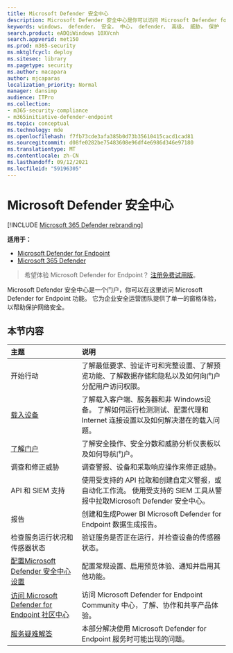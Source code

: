 ```yaml
---
title: Microsoft Defender 安全中心
description: Microsoft Defender 安全中心是你可以访问 Microsoft Defender for Endpoint 的门户。
keywords: windows， defender， 安全， 中心， defender， 高级， 威胁， 保护
search.product: eADQiWindows 10XVcnh
search.appverid: met150
ms.prod: m365-security
ms.mktglfcycl: deploy
ms.sitesec: library
ms.pagetype: security
ms.author: macapara
author: mjcaparas
localization_priority: Normal
manager: dansimp
audience: ITPro
ms.collection:
- m365-security-compliance
- m365initiative-defender-endpoint
ms.topic: conceptual
ms.technology: mde
ms.openlocfilehash: f7fb73cde3afa385b0d73b35610415cacd1cad81
ms.sourcegitcommit: d08fe0282be75483608e96df4e6986d346e97180
ms.translationtype: MT
ms.contentlocale: zh-CN
ms.lasthandoff: 09/12/2021
ms.locfileid: "59196305"
---
```

# <a name="microsoft-defender-security-center"></a>Microsoft Defender 安全中心

[!INCLUDE [Microsoft 365 Defender rebranding](../../includes/microsoft-defender.md)]

**适用于：**
- [Microsoft Defender for Endpoint](https://go.microsoft.com/fwlink/p/?linkid=2154037)
- [Microsoft 365 Defender](https://go.microsoft.com/fwlink/?linkid=2118804)

> 希望体验 Microsoft Defender for Endpoint？ [注册免费试用版](https://signup.microsoft.com/create-account/signup?products=7f379fee-c4f9-4278-b0a1-e4c8c2fcdf7e&ru=https://aka.ms/MDEp2OpenTrial?ocid=docs-wdatp-exposedapis-abovefoldlink)。

Microsoft Defender 安全中心是一个门户，你可以在这里访问 Microsoft Defender for Endpoint 功能。 它为企业安全运营团队提供了单一的窗格体验，以帮助保护网络安全。

## <a name="in-this-section"></a>本节内容

主题 | 说明
:---|:---
开始行动  |  了解最低要求、验证许可和完整设置、了解预览功能、了解数据存储和隐私以及如何向门户分配用户访问权限。
[载入设备](onboard-configure.md) | 了解载入客户端、服务器和非 Windows设备。 了解如何运行检测测试、配置代理和 Internet 连接设置以及如何解决潜在的载入问题。
[了解门户](use.md) | 了解安全操作、安全分数和威胁分析仪表板以及如何导航门户。
调查和修正威胁 | 调查警报、设备和采取响应操作来修正威胁。
API 和 SIEM 支持 | 使用受支持的 API 拉取和创建自定义警报，或自动化工作流。 使用受支持的 SIEM 工具从警报中拉取Microsoft Defender 安全中心。
报告 | 创建和生成Power BI Microsoft Defender for Endpoint 数据生成报告。
检查服务运行状况和传感器状态 | 验证服务是否正在运行，并检查设备的传感器状态。
[配置Microsoft Defender 安全中心设置](preferences-setup.md) | 配置常规设置、启用预览体验、通知并启用其他功能。
[访问 Microsoft Defender for Endpoint 社区中心](community.md) | 访问 Microsoft Defender for Endpoint Community 中心，了解、协作和共享产品体验。
[服务疑难解答](troubleshoot-mdatp.md) | 本部分解决使用 Microsoft Defender for Endpoint 服务时可能出现的问题。